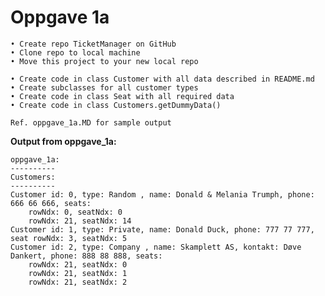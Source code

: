 # Oppgave 1a

    • Create repo TicketManager on GitHub
    • Clone repo to local machine
    • Move this project to your new local repo

    • Create code in class Customer with all data described in README.md
    • Create subclasses for all customer types
    • Create code in class Seat with all required data
    • Create code in class Customers.getDummyData()

    Ref. oppgave_1a.MD for sample output

**Output from oppgave_1a:**

    oppgave_1a:
    ----------
    Customers:
    ----------
    Customer id: 0, type: Random , name: Donald & Melania Trumph, phone: 666 66 666, seats:
        rowNdx: 0, seatNdx: 0
        rowNdx: 21, seatNdx: 14
    Customer id: 1, type: Private, name: Donald Duck, phone: 777 77 777, seat rowNdx: 3, seatNdx: 5
    Customer id: 2, type: Company , name: Skamplett AS, kontakt: Døve Dankert, phone: 888 88 888, seats:
        rowNdx: 21, seatNdx: 0
        rowNdx: 21, seatNdx: 1
        rowNdx: 21, seatNdx: 2